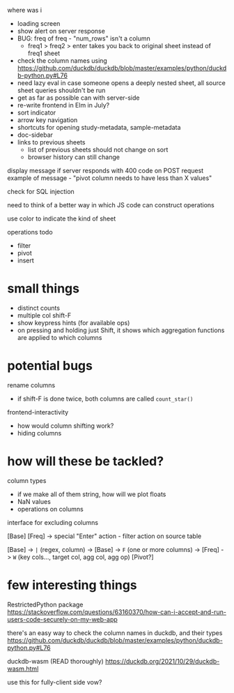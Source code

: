 where was i
* loading screen
* show alert on server response
* BUG: freq of freq - "num_rows" isn't a column
  * freq1 > freq2 > enter takes you back to original sheet instead of freq1 sheet
* check the column names using https://github.com/duckdb/duckdb/blob/master/examples/python/duckdb-python.py#L76
* need lazy eval in case someone opens a deeply nested sheet, all source sheet queries shouldn't be run
* get as far as possible can with server-side
* re-write frontend in Elm in July?
* sort indicator
* arrow key navigation
* shortcuts for opening study-metadata, sample-metadata
* doc-sidebar
* links to previous sheets
  * list of previous sheets should not change on sort
  * browser history can still change

display message if server responds with 400 code on POST request
example of message - "pivot column needs to have less than X values"

check for SQL injection

need to think of a better way in which JS code can construct operations

use color to indicate the kind of sheet

operations todo
* filter
* pivot
* insert

# small things
* distinct counts
* multiple col shift-F
* show keypress hints (for available ops)
* on pressing and holding just Shift, it shows which aggregation functions are applied to which columns


# potential bugs
rename columns
* if shift-F is done twice, both columns are called `count_star()`

frontend-interactivity
* how would column shifting work?
* hiding columns

# how will these be tackled?
column types
* if we make all of them string, how will we plot floats
* NaN values
* operations on columns

interface for excluding columns

[Base]
[Freq]
-> special "Enter" action - filter action on source table

[Base]
-> `|` (regex, column) -> [Base]
-> `F` (one or more columns) -> [Freq]
-> `W` (key cols..., target col, agg col, agg op) [Pivot?]

# few interesting things
RestrictedPython package
https://stackoverflow.com/questions/63160370/how-can-i-accept-and-run-users-code-securely-on-my-web-app

there's an easy way to check the column names in duckdb, and their types
https://github.com/duckdb/duckdb/blob/master/examples/python/duckdb-python.py#L76

duckdb-wasm (READ thoroughly)
https://duckdb.org/2021/10/29/duckdb-wasm.html

use this for fully-client side vow?

